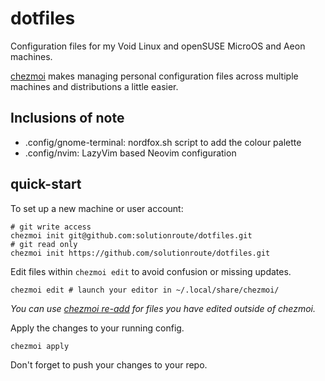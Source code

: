 # dotfiles
Configuration files for my Void Linux and openSUSE MicroOS and Aeon machines.

 [chezmoi](https://www.chezmoi.io/quick-start/) makes managing personal configuration 
 files across multiple machines and distributions a little easier.

## Inclusions of note

* .config/gnome-terminal: nordfox.sh script to add the colour palette
* .config/nvim: LazyVim based Neovim configuration

## quick-start

To set up a new machine or user account:

    # git write access
    chezmoi init git@github.com:solutionroute/dotfiles.git
    # git read only
    chezmoi init https://github.com/solutionroute/dotfiles.git

Edit files within `chezmoi edit` to avoid confusion or missing updates.

    chezmoi edit # launch your editor in ~/.local/share/chezmoi/

*You can use [chezmoi re-add](https://www.chezmoi.io/user-guide/frequently-asked-questions/usage/#how-do-i-edit-my-dotfiles-with-chezmoi) for files you have edited outside of chezmoi.*

Apply the changes to your running config.

    chezmoi apply

Don't forget to push your changes to your repo.

